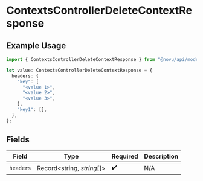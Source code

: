 # ContextsControllerDeleteContextResponse

## Example Usage

```typescript
import { ContextsControllerDeleteContextResponse } from "@novu/api/models/operations";

let value: ContextsControllerDeleteContextResponse = {
  headers: {
    "key": [
      "<value 1>",
      "<value 2>",
      "<value 3>",
    ],
    "key1": [],
  },
};
```

## Fields

| Field                      | Type                       | Required                   | Description                |
| -------------------------- | -------------------------- | -------------------------- | -------------------------- |
| `headers`                  | Record<string, *string*[]> | :heavy_check_mark:         | N/A                        |